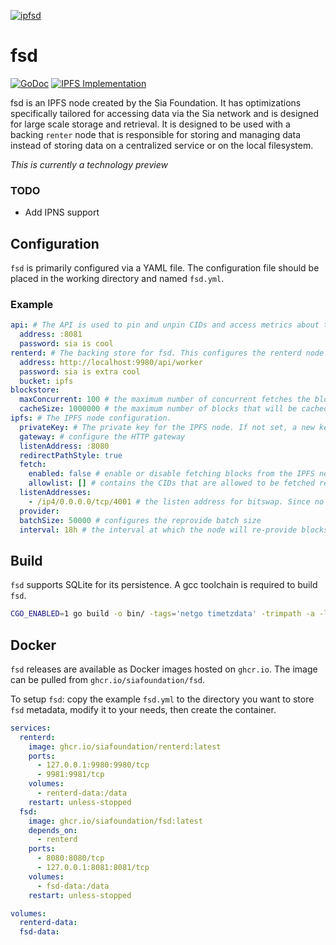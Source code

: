 [![ipfsd](https://sia.tech/assets/banners/sia-banner-fsd.png)](http://sia.tech)

# fsd
[![GoDoc](https://godoc.org/go.sia.tech/fsd?status.svg)](https://godoc.org/go.sia.tech/fsd)
<a href="https://ipfs.tech"><img src="https://img.shields.io/badge/IPFS-Compatible-blue.svg" alt="IPFS Implementation"></a>

fsd is an IPFS node created by the Sia Foundation. It has optimizations specifically tailored for accessing data via the Sia network and is designed for large scale storage and retrieval. It is designed to be used with a backing `renter` node that is responsible for storing and managing data instead of storing data on a centralized service or on the local filesystem.

*This is currently a technology preview*

### TODO
- Add IPNS support

## Configuration

`fsd` is primarily configured via a YAML file. The configuration file should be placed in the working directory and named `fsd.yml`. 

### Example

```yml
api: # The API is used to pin and unpin CIDs and access metrics about the node
  address: :8081
  password: sia is cool
renterd: # The backing store for fsd. This configures the renterd node that stores the block data.
  address: http://localhost:9980/api/worker
  password: sia is extra cool
  bucket: ipfs
blockstore:
  maxConcurrent: 100 # the maximum number of concurrent fetches the blockstore will allow
  cacheSize: 1000000 # the maximum number of blocks that will be cached in memory at any given time
ipfs: # The IPFS node configuration.
  privateKey: # The private key for the IPFS node. If not set, a new key will be generated on startup and must be manually saved to the configuration file.
  gateway: # configure the HTTP gateway
  listenAddress: :8080
  redirectPathStyle: true
  fetch:
    enabled: false # enable or disable fetching blocks from the IPFS network If false, will only serve pinned blocks.
    allowlist: [] # contains the CIDs that are allowed to be fetched remotely by the gateway. If empty, all CIDs are allowed.
  listenAddresses:
    - /ip4/0.0.0.0/tcp/4001 # the listen address for bitswap. Since no announce addresses are configured, no bits will be swapped
  provider:
  batchSize: 50000 # configures the reprovide batch size 
  interval: 18h # the interval at which the node will re-provide blocks to the IPFS network
```

## Build

`fsd` supports SQLite for its persistence. A gcc toolchain is required to build `fsd`.

```bash
CGO_ENABLED=1 go build -o bin/ -tags='netgo timetzdata' -trimpath -a -ldflags '-s -w'  ./cmd/fsd
```

## Docker

`fsd` releases are available as Docker images hosted on `ghcr.io`. The image can be pulled from `ghcr.io/siafoundation/fsd`.

To setup `fsd`: copy the example `fsd.yml` to the directory you want to store `fsd` metadata, modify it to your needs, then create the container.

```yml
services:
  renterd:
    image: ghcr.io/siafoundation/renterd:latest
    ports:
      - 127.0.0.1:9980:9980/tcp
      - 9981:9981/tcp
    volumes:
      - renterd-data:/data
    restart: unless-stopped
  fsd:
    image: ghcr.io/siafoundation/fsd:latest
    depends_on:
      - renterd
    ports:
      - 8080:8080/tcp
      - 127.0.0.1:8081:8081/tcp
    volumes:
      - fsd-data:/data
    restart: unless-stopped

volumes:
  renterd-data:
  fsd-data:
```